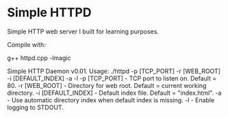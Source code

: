 # Simple HTTPD

Simple HTTP web server I built for learning purposes.

Compile with:

g++ httpd.cpp -lmagic


Simple HTTP Daemon v0.01.
Usage: ./httpd -p [TCP_PORT] -r [WEB_ROOT] -i [DEFAULT_INDEX] -a -l
 -p [TCP_PORT] - TCP port to listen on. Default = 80.
 -r [WEB_ROOT] - Directory for web root. Default = current working directory.
 -i [DEFAULT_INDEX] - Default index file. Default = "index.html".
 -a - Use automatic directory index when default index is missing.
 -l - Enable logging to STDOUT.

